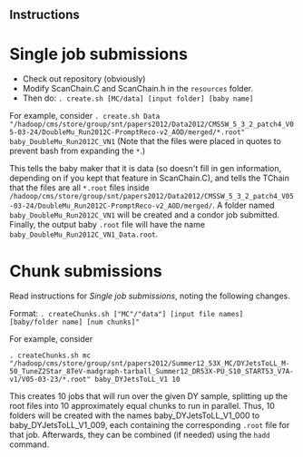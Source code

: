 ## Instructions

# Single job submissions

* Check out repository (obviously)
* Modify ScanChain.C and ScanChain.h in the `resources` folder.
* Then do:
```. create.sh [MC/data] [input folder] [baby name]```

For example, consider 
```. create.sh Data "/hadoop/cms/store/group/snt/papers2012/Data2012/CMSSW_5_3_2_patch4_V05-03-24/DoubleMu_Run2012C-PromptReco-v2_AOD/merged/*.root" baby_DoubleMu_Run2012C_VN1```
(Note that the files were placed in quotes to prevent bash from expanding the `*`.)

This tells the baby maker that it is data (so doesn't fill in gen information, depending on if you kept that feature in ScanChain.C), and tells the TChain that the files are all `*.root` files inside `/hadoop/cms/store/group/snt/papers2012/Data2012/CMSSW_5_3_2_patch4_V05-03-24/DoubleMu_Run2012C-PromptReco-v2_AOD/merged/`. A folder named `baby_DoubleMu_Run2012C_VN1` will be created and a condor job submitted. Finally, the output baby `.root` file will have the name `baby_DoubleMu_Run2012C_VN1_Data.root`.


# Chunk submissions

Read instructions for *Single job submissions*, noting the following changes.

Format: ```. createChunks.sh ["MC"/"data"] [input file names] [baby/folder name] [num chunks]"```

For example, consider
```
. createChunks.sh mc "/hadoop/cms/store/group/snt/papers2012/Summer12_53X_MC/DYJetsToLL_M-50_TuneZ2Star_8TeV-madgraph-tarball_Summer12_DR53X-PU_S10_START53_V7A-v1/V05-03-23/*.root" baby_DYJetsToLL_V1 10
```

This creates 10 jobs that will run over the given DY sample, splitting up the root files into 10 approximately equal chunks to run in parallel. Thus, 10 folders will be created with the names baby_DYJetsToLL_V1_000 to baby_DYJetsToLL_V1_009, each containing the corresponding `.root` file for that job. Afterwards, they can be combined (if needed) using the `hadd` command.
